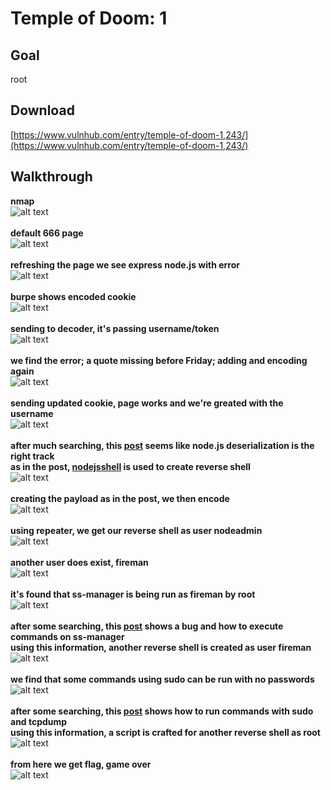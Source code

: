 # Temple of Doom: 1

## Goal
root

## Download 
[https://www.vulnhub.com/entry/temple-of-doom-1,243/](https://www.vulnhub.com/entry/temple-of-doom-1,243/)

## Walkthrough
**nmap**
<br>![alt text](imgs/nmap.png)
<br><br>**default 666 page**
<br>![alt text](imgs/default666.png)
<br><br>**refreshing the page we see express node.js with error**
<br>![alt text](imgs/refresh_node.png)
<br><br>**burpe shows encoded cookie**
<br>![alt text](imgs/burpe.png)
<br><br>**sending to decoder, it's passing username/token**
<br>![alt text](imgs/burpe_decoder.png)
<br><br>**we find the error; a quote missing before Friday; adding and encoding again**
<br>![alt text](imgs/burpe_encode.png)
<br><br>**sending updated cookie, page works and we're greated with the username**
<br>![alt text](imgs/burpe_repeater.png)
<br><br>**after much searching, this [post](https://opsecx.com/index.php/2017/02/08/exploiting-node-js-deserialization-bug-for-remote-code-execution/) seems like node.js deserialization is the right track**<br>**as in the post, [nodejsshell](https://github.com/ajinabraham/Node.Js-Security-Course/blob/master/nodejsshell.py) is used to create reverse shell**
<br>![alt text](imgs/nodejsshell.png)
<br><br>**creating the payload as in the post, we then encode**
<br>![alt text](imgs/burpe_nodejsshell.png)
<br><br>**using repeater, we get our reverse shell as user nodeadmin**
<br>![alt text](imgs/reverse_shell1.png)
<br><br>**another user does exist, fireman**
<br>![alt text](imgs/fire_node.png)
<br><br>**it's found that ss-manager is being run as fireman by root**
<br>![alt text](imgs/ps_entries.png)
<br><br>**after some searching, this [post](https://github.com/shadowsocks/shadowsocks-libev/issues/1734) shows a bug and how to execute commands on ss-manager**<br>
**using this information, another reverse shell is created as user fireman**
<br>![alt text](imgs/reverse_shell2.png)
<br><br>**we find that some commands using sudo can be run with no passwords**
<br>![alt text](imgs/sudo_l.png)
<br><br>**after some searching, this [post](https://www.securusglobal.com/community/2014/03/17/how-i-got-root-with-sudo/) shows how to run commands with sudo and tcpdump**
<br>**using this information, a script is crafted for another reverse shell as root**
<br>![alt text](imgs/reverse_shell3.png)
<br><br>**from here we get flag, game over**
<br>![alt text](imgs/root_flag.png)
<br><br>





